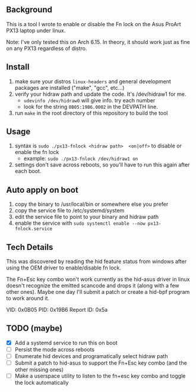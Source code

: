 ## Background
This is a tool I wrote to enable or disable the Fn lock on the Asus ProArt PX13 laptop under linux.

Note: I've only tested this on Arch 6.15.  In theory, it should work just as fine on any PX13 regardless of distro.  

## Install
1. make sure your distros `linux-headers` and general development packages are installed ("make", "gcc", etc...)
2. verify your hidraw path and update the code.  It's /dev/hidraw1 for me.  
   * `udevinfo /dev/hidraw0` will give info. try each number
   * look for the string `0B05:19B6.0002` in the DEVPATH line.
3. run `make` in the root directory of this repository to build the tool

## Usage
1. syntax is `sudo ./px13-fnlock <hidraw path>  <on|off>` to disable or enable the fn lock
   * example: `sudo ./px13-fnlock /dev/hidraw1 on`
2. settings don't save across reboots, so you'll have to run this again after each boot.

## Auto apply on boot
1. copy the binary to /usr/local/bin or somewhere else you prefer
2. copy the service file to /etc/systemd/system
3. edit the service file to point to your binary and hidraw path
4. enable the service with `sudo systemctl enable --now px13-fnlock.service`

## Tech Details
This was discovered by reading the hid feature status from windows after using the OEM driver to enable/disable fn lock. 

The Fn+Esc key combo won't work currently as the hid-asus driver in linux doesn't recognize the emitted scancode and 
drops it (along with a few other ones).  Maybe one day I'll submit a patch or create a hid-bpf
program to work around it.

VID: 0x0B05
PID: 0x19B6
Report ID: 0x5a

## TODO (maybe)
- [x] Add a systemd service to run this on boot
- [ ] Persist the mode across reboots
- [ ] Enumerate hid devices and programatically select hidraw path
- [ ] Submit a patch to hid-asus to support the Fn+Esc key combo (and the other missing ones)
- [ ] Make a userspace utility to listen to the fn+esc key combo and toggle the lock automatically